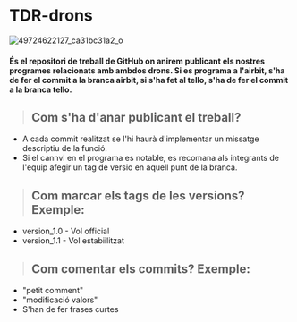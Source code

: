 # TDR-drons #
![49724622127_ca31bc31a2_o](https://github.com/AlexAnAngheluta/TDR-drons/assets/118053723/1fe2132f-c0bd-4a1a-bfed-cb50759943b8)

#### És el repositori de treball de GitHub on anirem publicant els nostres programes relacionats amb ambdos drons. Si es programa a l'airbit, s'ha de fer el commit a la branca airbit, si s'ha fet al tello, s'ha de fer el commit a la branca tello. ####

> ## Com s'ha d'anar publicant el treball?
* A cada commit realitzat se l'hi haurà d'implementar un missatge descriptiu de la funció.
* Si el cannvi en el programa es notable, es recomana als integrants de l'equip afegir un tag de versio en aquell punt de la branca.

> ## Com marcar els tags de les versions? Exemple:
* version_1.0 - Vol official
* version_1.1 - Vol estabiilitzat

> ## Com comentar els commits? Exemple:
* "petit comment"
* "modificació valors"
* S'han de fer frases curtes
